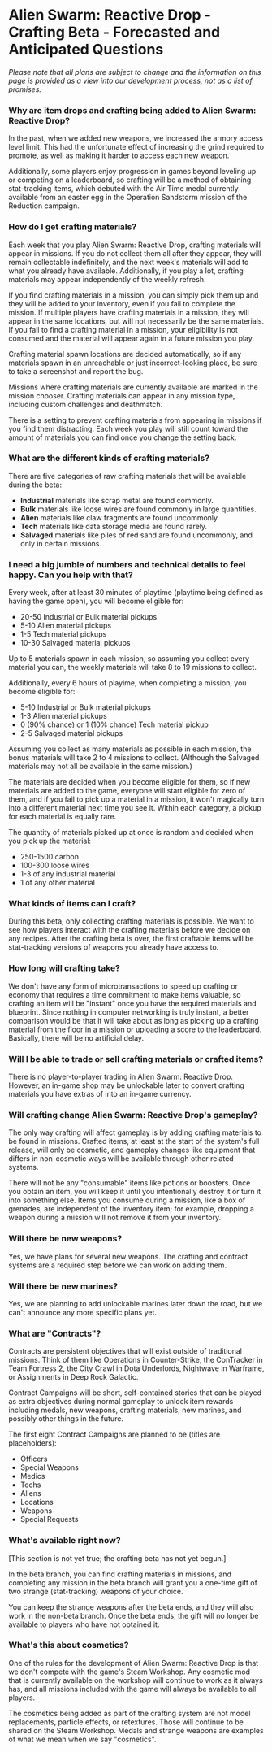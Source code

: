 # Alien Swarm: Reactive Drop - Crafting Beta - Forecasted and Anticipated Questions

*Please note that all plans are subject to change and the information on this page is provided as a view into our development process, not as a list of promises.*

### Why are item drops and crafting being added to Alien Swarm: Reactive Drop?

In the past, when we added new weapons, we increased the armory access level limit. This had the unfortunate effect of increasing the grind required to promote, as well as making it harder to access each new weapon.

Additionally, some players enjoy progression in games beyond leveling up or competing on a leaderboard, so crafting will be a method of obtaining stat-tracking items, which debuted with the Air Time medal currently available from an easter egg in the Operation Sandstorm mission of the Reduction campaign.

### How do I get crafting materials?

Each week that you play Alien Swarm: Reactive Drop, crafting materials will appear in missions. If you do not collect them all after they appear, they will remain collectable indefinitely, and the next week's materials will add to what you already have available. Additionally, if you play a lot, crafting materials may appear independently of the weekly refresh.

If you find crafting materials in a mission, you can simply pick them up and they will be added to your inventory, even if you fail to complete the mission. If multiple players have crafting materials in a mission, they will appear in the same locations, but will not necessarily be the same materials. If you fail to find a crafting material in a mission, your eligibility is not consumed and the material will appear again in a future mission you play.

Crafting material spawn locations are decided automatically, so if any materials spawn in an unreachable or just incorrect-looking place, be sure to take a screenshot and report the bug.

Missions where crafting materials are currently available are marked in the mission chooser. Crafting materials can appear in any mission type, including custom challenges and deathmatch.

There is a setting to prevent crafting materials from appearing in missions if you find them distracting. Each week you play will still count toward the amount of materials you can find once you change the setting back.

### What are the different kinds of crafting materials?

There are five categories of raw crafting materials that will be available during the beta:

- **Industrial** materials like scrap metal are found commonly.
- **Bulk** materials like loose wires are found commonly in large quantities.
- **Alien** materials like claw fragments are found uncommonly.
- **Tech** materials like data storage media are found rarely.
- **Salvaged** materials like piles of red sand are found uncommonly, and only in certain missions.

### I need a big jumble of numbers and technical details to feel happy. Can you help with that?

Every week, after at least 30 minutes of playtime (playtime being defined as having the game open), you will become eligible for:

- 20-50 Industrial or Bulk material pickups
- 5-10 Alien material pickups
- 1-5 Tech material pickups
- 10-30 Salvaged material pickups

Up to 5 materials spawn in each mission, so assuming you collect every material you can, the weekly materials will take 8 to 19 missions to collect.

Additionally, every 6 hours of playime, when completing a mission, you become eligible for:

- 5-10 Industrial or Bulk material pickups
- 1-3 Alien material pickups
- 0 (90% chance) or 1 (10% chance) Tech material pickup
- 2-5 Salvaged material pickups

Assuming you collect as many materials as possible in each mission, the bonus materials will take 2 to 4 missions to collect. (Although the Salvaged materials may not all be available in the same mission.)

The materials are decided when you become eligible for them, so if new materials are added to the game, everyone will start eligible for zero of them, and if you fail to pick up a material in a mission, it won't magically turn into a different material next time you see it. Within each category, a pickup for each material is equally rare.

The quantity of materials picked up at once is random and decided when you pick up the material:

- 250-1500 carbon
- 100-300 loose wires
- 1-3 of any industrial material
- 1 of any other material

### What kinds of items can I craft?

During this beta, only collecting crafting materials is possible. We want to see how players interact with the crafting materials before we decide on any recipes. After the crafting beta is over, the first craftable items will be stat-tracking versions of weapons you already have access to.

### How long will crafting take?

We don't have any form of microtransactions to speed up crafting or economy that requires a time commitment to make items valuable, so crafting an item will be "instant" once you have the required materials and blueprint. Since nothing in computer networking is truly instant, a better comparison would be that it will take about as long as picking up a crafting material from the floor in a mission or uploading a score to the leaderboard. Basically, there will be no artificial delay.

### Will I be able to trade or sell crafting materials or crafted items?

There is no player-to-player trading in Alien Swarm: Reactive Drop. However, an in-game shop may be unlockable later to convert crafting materials you have extras of into an in-game currency.

### Will crafting change Alien Swarm: Reactive Drop's gameplay?

The only way crafting will affect gameplay is by adding crafting materials to be found in missions. Crafted items, at least at the start of the system's full release, will only be cosmetic, and gameplay changes like equipment that differs in non-cosmetic ways will be available through other related systems.

There will not be any "consumable" items like potions or boosters. Once you obtain an item, you will keep it until you intentionally destroy it or turn it into something else. Items you consume during a mission, like a box of grenades, are independent of the inventory item; for example, dropping a weapon during a mission will not remove it from your inventory.

### Will there be new weapons?

Yes, we have plans for several new weapons. The crafting and contract systems are a required step before we can work on adding them.

### Will there be new marines?

Yes, we are planning to add unlockable marines later down the road, but we can't announce any more specific plans yet.

### What are "Contracts"?

Contracts are persistent objectives that will exist outside of traditional missions. Think of them like Operations in Counter-Strike, the ConTracker in Team Fortress 2, the City Crawl in Dota Underlords, Nightwave in Warframe, or Assignments in Deep Rock Galactic.

Contract Campaigns will be short, self-contained stories that can be played as extra objectives during normal gameplay to unlock item rewards including medals, new weapons, crafting materials, new marines, and possibly other things in the future.

The first eight Contract Campaigns are planned to be (titles are placeholders):

- Officers
- Special Weapons
- Medics
- Techs
- Aliens
- Locations
- Weapons
- Special Requests

### What's available right now?

[This section is not yet true; the crafting beta has not yet begun.]

In the beta branch, you can find crafting materials in missions, and completing any mission in the beta branch will grant you a one-time gift of two strange (stat-tracking) weapons of your choice.

You can keep the strange weapons after the beta ends, and they will also work in the non-beta branch. Once the beta ends, the gift will no longer be available to players who have not obtained it.

### What's this about cosmetics?

One of the rules for the development of Alien Swarm: Reactive Drop is that we don't compete with the game's Steam Workshop. Any cosmetic mod that is currently available on the workshop will continue to work as it always has, and all missions included with the game will always be available to all players.

The cosmetics being added as part of the crafting system are not model replacements, particle effects, or retextures. Those will continue to be shared on the Steam Workshop. Medals and strange weapons are examples of what we mean when we say "cosmetics".
